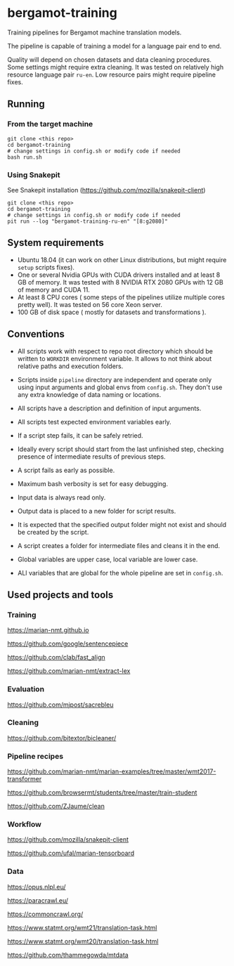 # bergamot-training
Training pipelines for Bergamot machine translation models.

The pipeline is capable of training a model for a language pair end to end.

Quality will depend on chosen datasets and data cleaning procedures. Some settings might require extra cleaning.
It was tested on relatively high resource language pair `ru-en`. Low resource pairs might require pipeline fixes.

## Running

### From the target machine
```
git clone <this repo>
cd bergamot-training
# change settings in config.sh or modify code if needed
bash run.sh
```

### Using Snakepit

See Snakepit installation (https://github.com/mozilla/snakepit-client)

```
git clone <this repo>
cd bergamot-training
# change settings in config.sh or modify code if needed
pit run --log "bergamot-training-ru-en" "[8:g2080]"
```

## System requirements

- Ubuntu 18.04 (it can work on other Linux distributions, but might require `setup` scripts fixes).
- One or several Nvidia GPUs with CUDA drivers installed and at least 8 GB of memory. 
  It was tested with 8 NVIDIA RTX 2080 GPUs with 12 GB of memory and CUDA 11.
- At least 8 CPU cores ( some steps of the pipelines utilize multiple cores pretty well).
  It was tested on 56 core Xeon server.
- 100 GB of disk space ( mostly for datasets and transformations ).

## Conventions

- All scripts work with respect to repo root directory which should be written to `WORKDIR` environment variable. 
  It allows to not think about relative paths and execution folders.
  
- Scripts inside `pipeline` directory are independent and operate only using input arguments 
  and global envs from `config.sh`.
  They don't use any extra knowledge of data naming or locations.
  
- All scripts have a description and definition of input arguments.

- All scripts test expected environment variables early.

- If a script step fails, it can be safely retried.

- Ideally every script should start from the last unfinished step, 
  checking presence of intermediate results of previous steps.

- A script fails as early as possible.

- Maximum bash verbosity is set for easy debugging.

- Input data is always read only.

- Output data is placed to a new folder for script results.
  
- It is expected that the specified output folder might not exist and should be created by the script.

- A script creates a folder for intermediate files and cleans it in the end.
    
- Global variables are upper case, local variable are lower case.

- ALl variables that are global for the whole pipeline are set in `config.sh`.


## Used projects and tools

### Training
https://marian-nmt.github.io

https://github.com/google/sentencepiece

https://github.com/clab/fast_align

https://github.com/marian-nmt/extract-lex

### Evaluation
https://github.com/mjpost/sacrebleu

### Cleaning
https://github.com/bitextor/bicleaner/

### Pipeline recipes
https://github.com/marian-nmt/marian-examples/tree/master/wmt2017-transformer

https://github.com/browsermt/students/tree/master/train-student

https://github.com/ZJaume/clean

### Workflow
https://github.com/mozilla/snakepit-client

https://github.com/ufal/marian-tensorboard

### Data
https://opus.nlpl.eu/ 

https://paracrawl.eu/

https://commoncrawl.org/

https://www.statmt.org/wmt21/translation-task.html

https://www.statmt.org/wmt20/translation-task.html

https://github.com/thammegowda/mtdata